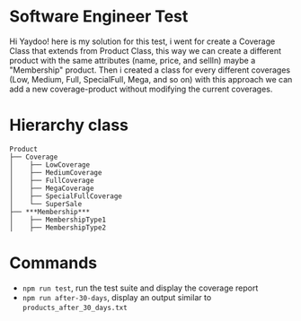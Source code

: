 # Software Engineer Test

Hi Yaydoo! here is my solution for this test, i went for create a Coverage Class that extends from 
Product Class, this way we can create a different product with the same attributes (name, price, and sellIn) maybe a "Membership" product. Then i created a class for every different coverages (Low, Medium, Full, SpecialFull, Mega, and so on) with this approach we can add a new coverage-product without modifying the current coverages.

# Hierarchy class

```
Product
├── Coverage
│    ├── LowCoverage
│    ├── MediumCoverage
│    ├── FullCoverage
│    ├── MegaCoverage
│    ├── SpecialFullCoverage
│    └── SuperSale
├── ***Membership***
│    ├── MembershipType1
│    ├── MembershipType2
```

# Commands

- `npm run test`, run the test suite and display the coverage report
- `npm run after-30-days`, display an output similar to `products_after_30_days.txt`
